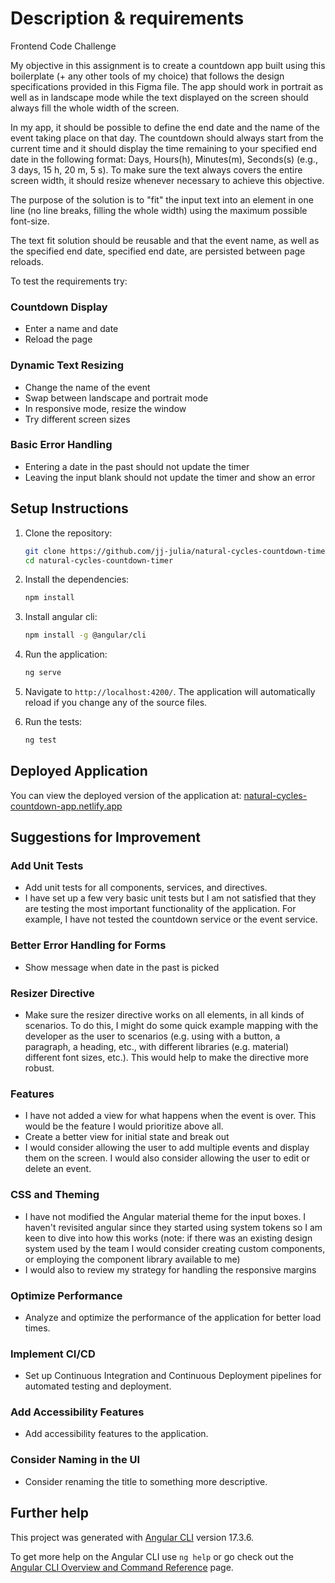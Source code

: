 # Description & requirements

Frontend Code Challenge

My objective in this assignment is to create a countdown app built using this boilerplate (+ any
other tools of my choice) that follows the design specifications provided in this Figma file. The
app should work in portrait as well as in landscape mode while the text displayed on the screen
should always fill the whole width of the screen.

In my app, it should be possible to define the end date and the name of the event taking place on
that day. The countdown should always start from the current time and it should display the time
remaining to your specified end date in the following format: Days, Hours(h), Minutes(m), Seconds(s)
(e.g., 3 days, 15 h, 20 m, 5 s). To make sure the text always covers the entire screen width, it
should resize whenever necessary to achieve this objective.

The purpose of the solution is to "fit" the input text into an element in one line (no line breaks,
filling the whole width) using the maximum possible font-size.

The text fit solution should be reusable and that the event name, as well as the specified end date,
specified end date, are persisted between page reloads.

To test the requirements try:

### Countdown Display

- Enter a name and date
- Reload the page

### Dynamic Text Resizing

- Change the name of the event
- Swap between landscape and portrait mode
- In responsive mode, resize the window
- Try different screen sizes

### Basic Error Handling

- Entering a date in the past should not update the timer
- Leaving the input blank should not update the timer and show an error

## Setup Instructions

1. Clone the repository:

   ```bash
   git clone https://github.com/jj-julia/natural-cycles-countdown-timer.git
   cd natural-cycles-countdown-timer
   ```

2. Install the dependencies:

   ```bash
   npm install
   ```

3. Install angular cli:

   ```bash
   npm install -g @angular/cli
   ```

4. Run the application:

   ```bash
   ng serve
   ```

5. Navigate to `http://localhost:4200/`. The application will automatically reload if you change any
   of the source files.

6. Run the tests:

   ```bash
   ng test
   ```

## Deployed Application

You can view the deployed version of the application at:
[natural-cycles-countdown-app.netlify.app](https://natural-cycles-countdown-app.netlify.app/)

## Suggestions for Improvement

### Add Unit Tests

- Add unit tests for all components, services, and directives.
- I have set up a few very basic unit tests but I am not satisfied that they are testing the most
  important functionality of the application. For example, I have not tested the countdown service
  or the event service.

### Better Error Handling for Forms

- Show message when date in the past is picked

### Resizer Directive

- Make sure the resizer directive works on all elements, in all kinds of scenarios. To do this, I
  might do some quick example mapping with the developer as the user to scenarios (e.g. using with a
  button, a paragraph, a heading, etc., with different libraries (e.g. material) different font
  sizes, etc.). This would help to make the directive more robust.

### Features

- I have not added a view for what happens when the event is over. This would be the feature I would
  prioritize above all.
- Create a better view for initial state and break out
- I would consider allowing the user to add multiple events and display them on the screen. I would
  also consider allowing the user to edit or delete an event.

### CSS and Theming

- I have not modified the Angular material theme for the input boxes. I haven't revisited angular
  since they started using system tokens so I am keen to dive into how this works (note: if there
  was an existing design system used by the team I would consider creating custom components, or
  employing the component library available to me)
- I would also to review my strategy for handling the responsive margins

### Optimize Performance

- Analyze and optimize the performance of the application for better load times.

### Implement CI/CD

- Set up Continuous Integration and Continuous Deployment pipelines for automated testing and
  deployment.

### Add Accessibility Features

- Add accessibility features to the application.

### Consider Naming in the UI

- Consider renaming the title to something more descriptive.

## Further help

This project was generated with [Angular CLI](https://github.com/angular/angular-cli) version
17.3.6.

To get more help on the Angular CLI use `ng help` or go check out the
[Angular CLI Overview and Command Reference](https://angular.io/cli) page.
